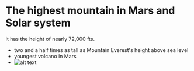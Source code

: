 # The highest mountain in Mars and Solar system 
It has the height of nearly 72,000 fts. 
- two and a half times as tall as Mountain Everest's height above sea level 
- youngest volcano in Mars  
- ![alt text](https://upload.wikimedia.org/wikipedia/commons/thumb/0/00/Olympus_Mons_alt.jpg/800px-Olympus_Mons_alt.jpg "Olympus Mons")
